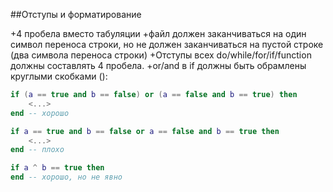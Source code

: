 ##Отступы и форматирование

+4 пробела вместо табуляции
+файл должен заканчиваться на один символ переноса строки, но не должен заканчиваться на пустой строке (два символа переноса строки)
+Отступы всех do/while/for/if/function должны составлять 4 пробела.
+or/and в if должны быть обрамлены круглыми скобками ():
```lua
if (a == true and b == false) or (a == false and b == true) then
    <...>
end -- хорошо

if a == true and b == false or a == false and b == true then
    <...>
end -- плохо

if a ^ b == true then
end -- хорошо, но не явно
```
